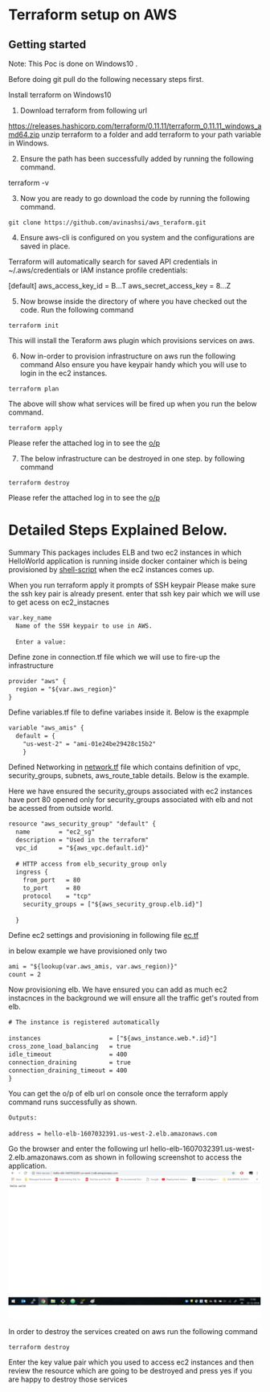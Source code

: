 Terraform setup on AWS
=========

Getting started
---------------
Note: This Poc is done on Windows10 .

Before doing git pull do the following necessary steps first.

Install terraform on Windows10
1. Download terraform from following url

https://releases.hashicorp.com/terraform/0.11.11/terraform_0.11.11_windows_amd64.zip
unzip terraform to a folder and add terraform to your path variable in Windows.

2. Ensure the path has been successfully added by running the following command.

terraform -v

3. Now you are ready to go download the code by running the following command.

```
git clone https://github.com/avinashsi/aws_teraform.git
```

4. Ensure aws-cli is configured on you system and the configurations are saved in place.

Terraform will automatically search for saved API credentials in ~/.aws/credentials or IAM instance profile credentials:

[default]
aws_access_key_id = B...T
aws_secret_access_key = 8...Z

5. Now browse inside the directory of where you have checked out the code.
Run the following command

```
terraform init
```
This will install the Teraform aws plugin which provisions services on aws.

6. Now in-order to provision infrastructure on aws run the following command
Also ensure you have keypair handy which you will use to login in the ec2 instances.
```
terraform plan
```

The above will show what services will be fired up when you run the below command.

```
terraform apply
```

Please refer the attached log in to see the [o/p](https://raw.githubusercontent.com/avinashsi/aws_teraform/master/Application_creation.log)

7. The below infrastructure can be destroyed in one step. by following command

```
terraform destroy
```

Please refer the attached log in to see the [o/p](https://raw.githubusercontent.com/avinashsi/aws_teraform/master/application_destroy.log)



Detailed Steps Explained Below.
===

Summary
This packages includes ELB and two ec2 instances in which HelloWorld application is running
inside docker container which is being provisioned by [shell-script](https://raw.githubusercontent.com/avinashsi/aws_teraform/master/userdata.sh) when the ec2 instances comes up.

When you run terraform apply it prompts of SSH keypair
Please make sure the ssh key pair is already present. enter that ssh key pair which we will use to
get acess on ec2_instacnes

```
var.key_name
  Name of the SSH keypair to use in AWS.

  Enter a value:

```

Define zone in connection.tf file which we will use to fire-up the infrastructure

```
provider "aws" {
  region = "${var.aws_region}"
}
```

Define variables.tf file to define variabes inside it. Below is the exapmple

```
variable "aws_amis" {
  default = {
    "us-west-2" = "ami-01e24be29428c15b2"
    }
```
Defined Networking in [network.tf](https://raw.githubusercontent.com/avinashsi/aws_teraform/master/network.tf) file which contains definition of vpc, security_groups, subnets, aws_route_table details.
Below is the example.

Here we have ensured the security_groups associated with ec2 instances have port 80
opened only for security_groups associated with elb and not be acessed from outside world.

```
resource "aws_security_group" "default" {
  name        = "ec2_sg"
  description = "Used in the terraform"
  vpc_id      = "${aws_vpc.default.id}"

  # HTTP access from elb_security_group only
  ingress {
    from_port   = 80
    to_port     = 80
    protocol    = "tcp"
    security_groups = ["${aws_security_group.elb.id}"]

  }
```

Define ec2 settings and provisioning in following file [ec.tf](https://raw.githubusercontent.com/avinashsi/aws_teraform/master/ec2.tf)

in below example we have provisioned only two

```
ami = "${lookup(var.aws_amis, var.aws_region)}"
count = 2
```

Now provisioning elb. We have ensured you can add as much ec2 instacnces in
the background we will ensure all the traffic get's routed from elb.
```
# The instance is registered automatically

instances                   = ["${aws_instance.web.*.id}"]
cross_zone_load_balancing   = true
idle_timeout                = 400
connection_draining         = true
connection_draining_timeout = 400
}

```


You can get the o/p of elb url on console once the terraform apply command runs successfully
as shown.

```
Outputs:

address = hello-elb-1607032391.us-west-2.elb.amazonaws.com

```
Go the browser and enter the following url
hello-elb-1607032391.us-west-2.elb.amazonaws.com
as shown in following screenshot to access the application.
![alt text](https://raw.githubusercontent.com/avinashsi/aws_teraform/master/hello_world.png)



In order to destroy the services created on aws run the following command

```
terraform destroy
```
Enter the key value pair which you used to access ec2 instances and then
review the resource which are going to be destroyed and press yes if you are happy
to destroy those services
